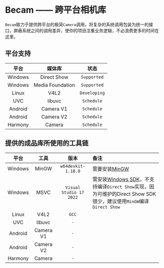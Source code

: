 # Becam —— 跨平台相机库
`Becam`致力于提供跨平台的极简`Camera`调用，将复杂的系统调用包装为统一的接口，屏蔽系统之间的调用差异，使你的项目注重业务逻辑，不必浪费更多的时间在这里。

## 平台支持
| 平台 | 媒体库 | 状态 |
| :---------: | :--------: | :--------: |
| Windows | Direct Show | `Supported` |
| Windows | Media Foundation | `Supported` |
| Linux | V4L2 | `Developing` |
| UVC | libuvc | `Schedule` |
| Android | Camera V1 | `Schedule` |
| Android | Camera V2 | `Schedule` |
| Harmony | Camera | `Schedule` |

## 提供的成品库所使用的工具链
| 平台 | 工具 | 版本 | 备注 |
| :---------: | :--------: | :--------: | :-------- |
| Windows | MinGW | `w64devkit-1.18.0` | 需要安装[MinGW](https://www.mingw-w64.org/downloads/) |
| Windows | MSVC | `Visual Studio 17 2022` | 需安装[Windows SDK](https://developer.microsoft.com/zh-cn/windows/downloads/windows-sdk/)，不支持编译`Direct Show`实现，因为可维护的Direct Show SDK很少，建议使用`MinGW`编译`Direct Show` |
| Linux | V4L2 | `GCC` | |
| UVC | libuvc | `-` | |
| Android | Camera V1 | `-` | |
| Android | Camera V2 | `-` | |
| Harmony | Camera | `-` | |